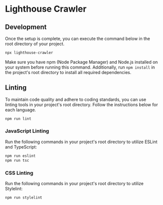 # Lighthouse Crawler

## Development

Once the setup is complete, you can execute the command below in the root
directory of your project.

```bash
npx lighthouse-crawler
```

Make sure you have npm (Node Package Manager) and Node.js installed on
your system before running this command. Additionally, run `npm install` in
the project's root directory to install all required dependencies.

## Linting

To maintain code quality and adhere to coding standards, you can use linting
tools in your project's root directory. Follow the instructions below for each
language.

```bash
npm run lint
```

### JavaScript Linting

Run the following commands in your project's root directory to utilize ESLint
and TypeScript:

```bash
npm run eslint
npm run tsc
```

### CSS Linting

Run the following commands in your project's root directory to utilize
Stylelint:

```bash
npm run stylelint
```
